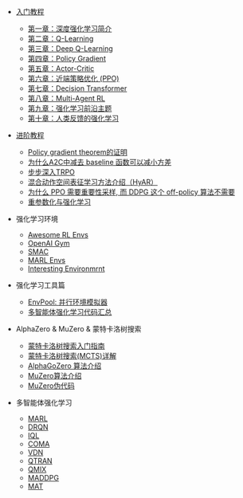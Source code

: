 - [入门教程](deep-rl/deep-rl-class/README.md)
  
  - [第一章：深度强化学习简介](deep-rl/deep-rl-class/ch1_introduction.md)
  - [第二章：Q-Learning](deep-rl/deep-rl-class/ch2_q-learning.md)
  - [第三章：Deep Q-Learning](deep-rl/deep-rl-class/ch3_dqn.md)
  - [第四章：Policy Gradient](deep-rl/deep-rl-class/ch4_pg.md)
  - [第五章：Actor-Critic](deep-rl/deep-rl-class/ch5_a2c.md)
  - [第六章：近端策略优化 (PPO)](deep-rl/deep-rl-class/ch6_ppo.md)
  - [第七章：Decision Transformer](deep-rl/deep-rl-class/ch7_decision-transformer.md)
  - [第八章：Multi-Agent RL](deep-rl/deep-rl-class/ch8_marl.md)
  - [第九章：强化学习前沿主题](deep-rl/deep-rl-class/ch9_advanced.md)
  - [第十章：人类反馈的强化学习](deep-rl/papers/RLHF.md)


- [进阶教程](deep-rl/algorithms/README.md)
  - [Policy gradient theorem的证明](deep-rl/algorithms/ch1_supp_pg.md)
  - [为什么A2C中减去 baseline 函数可以减小方差](deep-rl/algorithms/ch1_supp_a2c.md)
  - [步步深入TRPO](deep-rl/algorithms/ch1_supp_trpo.md)
  - [混合动作空间表征学习方法介绍（HyAR）](deep-rl/algorithms/ch2_supp_hyar.md)
  - [为什么 PPO 需要重要性采样, 而 DDPG 这个 off-policy 算法不需要](deep-rl/algorithms/ch2_supp_ppovsddpg.md)
  - [重参数化与强化学习](deep-rl/algorithms/ch2_supp_reparameterization.md)

- 强化学习环境
  - [Awesome RL Envs](deep-rl/rltools/awesomeRLtools.md)
  - [OpenAI Gym](deep-rl/envs/gym.md)
  - [SMAC](deep-rl/envs/smac.md)
  - [MARL Envs](deep-rl/envs/marl_env.md)
  - [Interesting Environmrnt](deep-rl/envs/interesting_envs.md)


- 强化学习工具篇
  - [EnvPool: 并行环境模拟器](deep-rl/rltools/envpool.md)
  - [多智能体强化学习代码汇总](deep-rl/rltools/marltool.md)

- AlphaZero & MuZero & 蒙特卡洛树搜索
  - [蒙特卡洛树搜索入门指南](deep-rl/muzero/mcts_guide.md)
  - [蒙特卡洛树搜索(MCTS)详解](deep-rl/muzero/MCTS.md)
  - [AlphaGoZero 算法介绍](deep-rl/muzero/alphazero.md)
  - [MuZero算法介绍](deep-rl/muzero/muzero_intro.md)
  - [MuZero伪代码](deep-rl/muzero/muzero_pseudocode.md)

- 多智能体强化学习

  - [MARL](deep-rl/papers/Overview.md)
  - [DRQN](deep-rl/papers/DRQN.md)
  - [IQL](deep-rl/papers/IQL.md)
  - [COMA](deep-rl/papers/COMA.md)
  - [VDN](deep-rl/papers/VDN.md)
  - [QTRAN](deep-rl/papers/QTRAN.md)
  - [QMIX](deep-rl/papers/QMIX.md)
  - [MADDPG](deep-rl/papers/MADDPG.md)
  - [MAT](deep-rl/papers/MAT.md)
